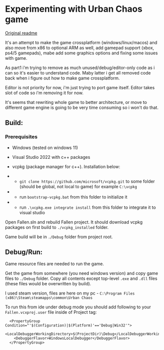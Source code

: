 # Experimenting with Urban Chaos game

[Original readme](/README_ORIGINAL.md)

It's an attempt to make the game crossplatform (windows/linux/macos) and also move from x86 to optional ARM as well, add gamepad support (xbox, ps4/5 gamepads), mabe add some graphics options and fixing some issues with game.

As part1 i'm trying to remove as much unused/debug/editor-only code as i can so it's easier to understand code. Maby latter i get all removed code back when i figure out how to make game crossplatform.

Editor is not priority for now, i'm just trying to port game itself. Editor takes slot of code so i'm removing it for now.

It's seems that rewriting whole game to better architecture, or move to different game engine is going to be very time consuming so i won't do that.

## Build:

### Prerequisites
* Windows (tested on windows 11)

* Visual Studio 2022 with c++ packages

* vcpkg (package manager for c++). Installation below:
* * `git clone https://github.com/microsoft/vcpkg.git` to some folder (should be global, not local to game) for example `C:\vcpkg`
* * run `bootstrap-vcpkg.bat` from this folder to initialize it
* * run `.\vcpkg.exe integrate install` from this folder to integrate it to visual studio

Open Fallen.sln and rebuild Fallen project. It should download vcpkg packages on first build to `./vcpkg_installed` folder.

Game build will be in `./Debug` folder from project root.

## Debug/Run:

Game resource files are needed to run the game.

Get the game from somewhere (you need windows version) and copy game files to `./Debug` folder. Copy all contents except top-level `.exe` and `.dll` files (these files would be overwritten by build).

I used steam version, files are here on my pc - `C:\Program Files (x86)\Steam\steamapps\common\Urban Chaos`

To run this from ide under debug mode you should add following to your `Fallen.vcxproj.user` file inside of Project tag:
```
  <PropertyGroup Condition="'$(Configuration)|$(Platform)'=='Debug|Win32'">
    <LocalDebuggerWorkingDirectory>$(ProjectDir)\Debug</LocalDebuggerWorkingDirectory>
    <DebuggerFlavor>WindowsLocalDebugger</DebuggerFlavor>
  </PropertyGroup>
```

